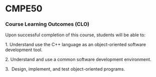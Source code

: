 # CMPE50

### Course Learning Outcomes (CLO)  

Upon successful completion of this course, students will be able to:

1\. Understand use the C++ language as an object-oriented software development tool. 

2\. Understand and use a common software development environment. 

3\.  Design, implement, and test object-oriented programs.
